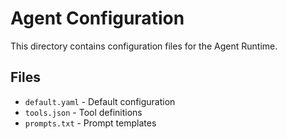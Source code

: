 # Agent Configuration

This directory contains configuration files for the Agent Runtime.

## Files

- `default.yaml` - Default configuration
- `tools.json` - Tool definitions
- `prompts.txt` - Prompt templates
